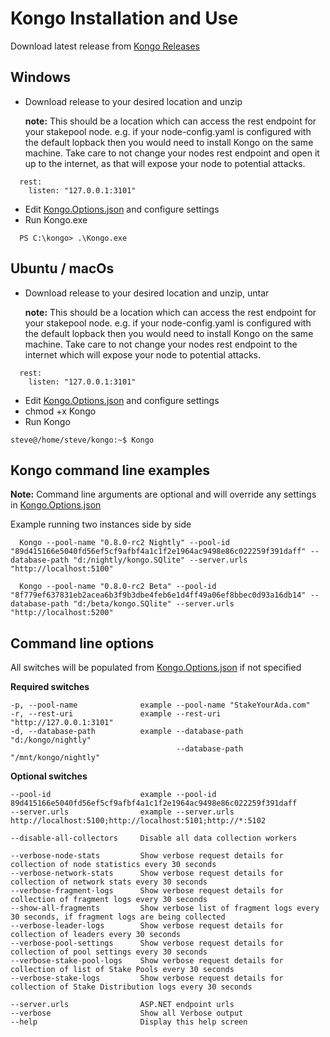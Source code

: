 # Kongo Installation and Use



Download latest release from [Kongo Releases](https://github.com/stakeyourada/Kongo/releases)

## Windows

  * Download release to your desired location and unzip
 
    **note:** This should be a location which can access the rest endpoint for your stakepool node. e.g. if your node-config.yaml is configured with the default lopback then you would need to install Kongo on the same machine.  Take care to not change your nodes rest endpoint and open it up to the internet, as that will expose your node to potential attacks.
  
  ```code
    rest:
      listen: "127.0.0.1:3101"
  ```
  
  * Edit [Kongo.Options.json](https://github.com/stakeyourada/Kongo/blob/master/src/Kongo/Kongo.options.json) and configure settings
  * Run Kongo.exe
```code
  PS C:\kongo> .\Kongo.exe
```


## Ubuntu / macOs

  * Download release to your desired location and unzip, untar
    
    **note:** This should be a location which can access the rest endpoint for your stakepool node. e.g. if your node-config.yaml is configured with the default lopback then you would need to install Kongo on the same machine.  Take care to not change your nodes rest endpoint to the internet which will expose your node to potential attacks.
  
  ```code
    rest:
      listen: "127.0.0.1:3101"
  ```  
  
  * Edit [Kongo.Options.json](https://github.com/stakeyourada/Kongo/blob/master/src/Kongo/Kongo.options.json) and configure settings
  * chmod +x Kongo
  * Run Kongo
```code
steve@/home/steve/kongo:~$ Kongo
```

## Kongo command line examples

**Note:** Command line arguments are optional and will override any settings in [Kongo.Options.json](https://github.com/stakeyourada/Kongo/blob/master/src/Kongo/Kongo.options.json)

Example running two instances side by side
```code
  Kongo --pool-name "0.8.0-rc2 Nightly" --pool-id "89d415166e5040fd56ef5cf9afbf4a1c1f2e1964ac9498e86c022259f391daff" --database-path "d:/nightly/kongo.SQlite" --server.urls "http://localhost:5100"
  
  Kongo --pool-name "0.8.0-rc2 Beta" --pool-id "8f779ef637831eb2acea6b3f9b3dbe4feb6e1d4ff49a06ef8bbec0d93a16db14" --database-path "d:/beta/kongo.SQlite" --server.urls "http://localhost:5200"

```

## Command line options

All switches will be populated from [Kongo.Options.json](https://github.com/stakeyourada/Kongo/blob/master/src/Kongo/Kongo.options.json) if not specified

  **Required switches**
  
    -p, --pool-name              example --pool-name "StakeYourAda.com"
    -r, --rest-uri               example --rest-uri "http://127.0.0.1:3101"
    -d, --database-path          example --database-path "d:/kongo/nightly"
                                         --database-path "/mnt/kongo/nightly"
  
  **Optional switches**
  
    --pool-id                    example --pool-id 89d415166e5040fd56ef5cf9afbf4a1c1f2e1964ac9498e86c022259f391daff
    --server.urls                example --server.urls http://localhost:5100;http://localhost:5101;http://*:5102

    --disable-all-collectors     Disable all data collection workers
    
    --verbose-node-stats         Show verbose request details for collection of node statistics every 30 seconds
    --verbose-network-stats      Show verbose request details for collection of network stats every 30 seconds
    --verbose-fragment-logs      Show verbose request details for collection of fragment logs every 30 seconds
    --show-all-fragments         Show verbose list of fragment logs every 30 seconds, if fragment logs are being collected
    --verbose-leader-logs        Show verbose request details for collection of leaders every 30 seconds
    --verbose-pool-settings      Show verbose request details for collection of pool settings every 30 seconds
    --verbose-stake-pool-logs    Show verbose request details for collection of list of Stake Pools every 30 seconds
    --verbose-stake-logs         Show verbose request details for collection of Stake Distribution logs every 30 seconds
    
    --server.urls                ASP.NET endpoint urls
    --verbose                    Show all Verbose output
    --help                       Display this help screen
